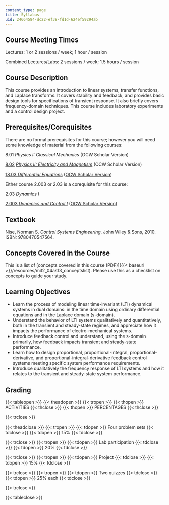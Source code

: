 ```yaml
---
content_type: page
title: Syllabus
uid: 24664584-dc22-ef38-fd1d-624ef59294ab
---
```


Course Meeting Times
--------------------

Lectures: 1 or 2 sessions / week; 1 hour / session

Combined Lectures/Labs: 2 sessions / week; 1.5 hours / session

Course Description
------------------

This course provides an introduction to linear systems, transfer functions, and Laplace transforms. It covers stability and feedback, and provides basic design tools for specifications of transient response. It also briefly covers frequency-domain techniques. This course includes laboratory experiments and a control design project.

Prerequisites/Corequisites
--------------------------

There are no formal prerequisites for this course; however you will need some knowledge of material from the following courses:

8.01 _Physics I: Classical Mechanics_ (OCW Scholar Version)

[8.02](/courses/8-02-physics-ii-electricity-and-magnetism-spring-2007) _[Physics II: Electricity and Magnetism](/courses/8-02-physics-ii-electricity-and-magnetism-spring-2007)_ (OCW Scholar Version)

[18.03 _Differential Equations_](/courses/18-03-differential-equations-spring-2010) ([OCW Scholar Version](/courses/18-03sc-differential-equations-fall-2011))

Either course 2.003 or 2.03 is a corequisite for this course:

2.03 _Dynamics I_

[2.003 _Dynamics and Control I_](/courses/2-003j-dynamics-and-control-i-fall-2007) ([OCW Scholar Version](/courses/2-003sc-engineering-dynamics-fall-2011))

Textbook
--------

Nise, Norman S. _Control Systems Engineering_. John Wiley & Sons, 2010. ISBN: 9780470547564.

Concepts Covered in the Course
------------------------------

This is a list of [concepts covered in this course (PDF)]({{< baseurl >}}/resources/mit2_04as13_conceptslist). Please use this as a checklist on concepts to guide your study.

Learning Objectives
-------------------

*   Learn the process of modeling linear time-invariant (LTI) dynamical systems in dual domains: in the time domain using ordinary differential equations and in the Laplace domain (s-domain).
*   Understand the behavior of LTI systems qualitatively and quantitatively, both in the transient and steady-state regimes, and appreciate how it impacts the performance of electro-mechanical systems.
*   Introduce feedback control and understand, using the s-domain primarily, how feedback impacts transient and steady-state performance.
*   Learn how to design proportional, proportional-integral, proportional-derivative, and proportional-integral-derivative feedback control systems meeting specific system performance requirements.
*   Introduce qualitatively the frequency response of LTI systems and how it relates to the transient and steady-state system performance.

Grading
-------

{{< tableopen >}}
{{< theadopen >}}
{{< tropen >}}
{{< thopen >}}
ACTIVITIES
{{< thclose >}}
{{< thopen >}}
PERCENTAGES
{{< thclose >}}

{{< trclose >}}

{{< theadclose >}}
{{< tropen >}}
{{< tdopen >}}
Four problem sets
{{< tdclose >}}
{{< tdopen >}}
15%
{{< tdclose >}}

{{< trclose >}}
{{< tropen >}}
{{< tdopen >}}
Lab participation
{{< tdclose >}}
{{< tdopen >}}
20%
{{< tdclose >}}

{{< trclose >}}
{{< tropen >}}
{{< tdopen >}}
Project
{{< tdclose >}}
{{< tdopen >}}
15%
{{< tdclose >}}

{{< trclose >}}
{{< tropen >}}
{{< tdopen >}}
Two quizzes
{{< tdclose >}}
{{< tdopen >}}
25% each
{{< tdclose >}}

{{< trclose >}}

{{< tableclose >}}